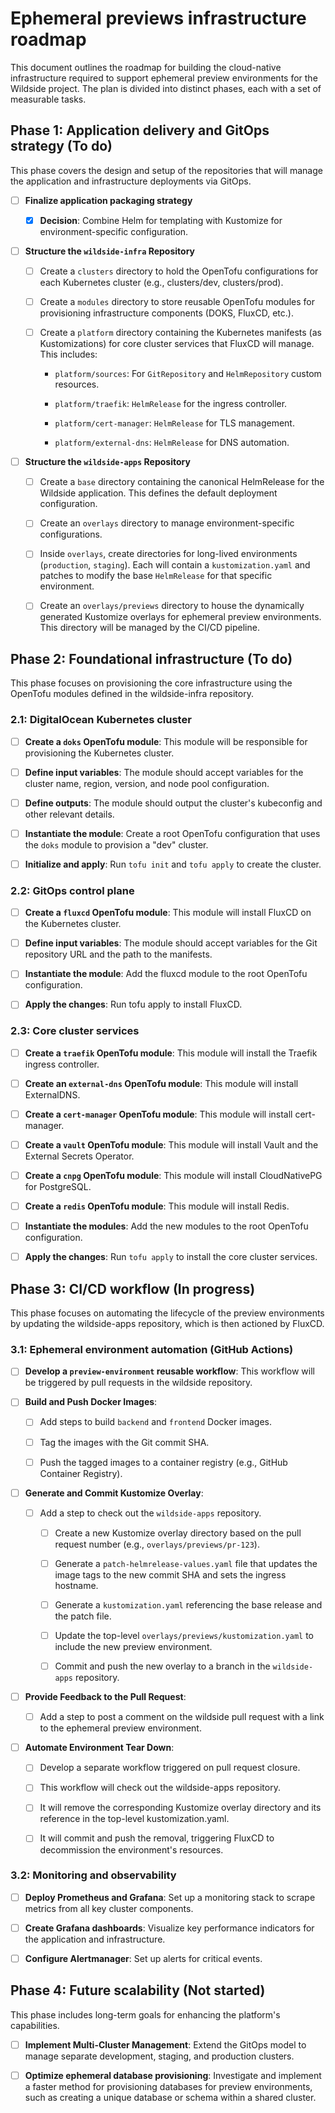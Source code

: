 # Ephemeral previews infrastructure roadmap

This document outlines the roadmap for building the cloud-native infrastructure
required to support ephemeral preview environments for the Wildside project.
The plan is divided into distinct phases, each with a set of measurable tasks.

## Phase 1: Application delivery and GitOps strategy (To do)

This phase covers the design and setup of the repositories that will manage the
application and infrastructure deployments via GitOps.

- [ ] **Finalize application packaging strategy**

  - [x] **Decision**: Combine Helm for templating with Kustomize for
    environment-specific configuration.

- [ ] **Structure the `wildside-infra` Repository**

  - [ ] Create a `clusters` directory to hold the OpenTofu configurations for
    each Kubernetes cluster (e.g., clusters/dev, clusters/prod).

  - [ ] Create a `modules` directory to store reusable OpenTofu modules for
    provisioning infrastructure components (DOKS, FluxCD, etc.).

  - [ ] Create a `platform` directory containing the Kubernetes manifests (as
    Kustomizations) for core cluster services that FluxCD will manage. This
    includes:

    - `platform/sources`: For `GitRepository` and `HelmRepository` custom
      resources.

    - `platform/traefik`: `HelmRelease` for the ingress controller.

    - `platform/cert-manager`: `HelmRelease` for TLS management.

    - `platform/external-dns`: `HelmRelease` for DNS automation.

- [ ] **Structure the `wildside-apps` Repository**

  - [ ] Create a `base` directory containing the canonical HelmRelease for the
    Wildside application. This defines the default deployment configuration.

  - [ ] Create an `overlays` directory to manage environment-specific
    configurations.

  - [ ] Inside `overlays`, create directories for long-lived environments
    (`production`, `staging`). Each will contain a `kustomization.yaml` and
    patches to modify the base `HelmRelease` for that specific environment.

  - [ ] Create an `overlays/previews` directory to house the dynamically
    generated Kustomize overlays for ephemeral preview environments. This
    directory will be managed by the CI/CD pipeline.

## Phase 2: Foundational infrastructure (To do)

This phase focuses on provisioning the core infrastructure using the OpenTofu
modules defined in the wildside-infra repository.

### 2.1: DigitalOcean Kubernetes cluster

- [ ] **Create a `doks` OpenTofu module**: This module will be responsible for
  provisioning the Kubernetes cluster.

- [ ] **Define input variables**: The module should accept variables for the
  cluster name, region, version, and node pool configuration.

- [ ] **Define outputs**: The module should output the cluster's kubeconfig and
  other relevant details.

- [ ] **Instantiate the module**: Create a root OpenTofu configuration that uses
  the `doks` module to provision a "dev" cluster.

- [ ] **Initialize and apply**: Run `tofu init` and `tofu apply` to create the
  cluster.

### 2.2: GitOps control plane

- [ ] **Create a `fluxcd` OpenTofu module**: This module will install FluxCD on
  the Kubernetes cluster.

- [ ] **Define input variables**: The module should accept variables for the Git
  repository URL and the path to the manifests.

- [ ] **Instantiate the module**: Add the fluxcd module to the root OpenTofu
  configuration.

- [ ] **Apply the changes**: Run tofu apply to install FluxCD.

### 2.3: Core cluster services

- [ ] **Create a `traefik` OpenTofu module**: This module will install the
  Traefik ingress controller.

- [ ] **Create an `external-dns` OpenTofu module**: This module will install
  ExternalDNS.

- [ ] **Create a `cert-manager` OpenTofu module**: This module will install
  cert-manager.

- [ ] **Create a `vault` OpenTofu module**: This module will install Vault and
  the External Secrets Operator.

- [ ] **Create a `cnpg` OpenTofu module**: This module will install
  CloudNativePG for PostgreSQL.

- [ ] **Create a `redis` OpenTofu module**: This module will install Redis.

- [ ] **Instantiate the modules**: Add the new modules to the root OpenTofu
  configuration.

- [ ] **Apply the changes**: Run `tofu apply` to install the core cluster
  services.

## Phase 3: CI/CD workflow (In progress)

This phase focuses on automating the lifecycle of the preview environments by
updating the wildside-apps repository, which is then actioned by FluxCD.

### 3.1: Ephemeral environment automation (GitHub Actions)

- [ ] **Develop a `preview-environment` reusable workflow**: This workflow will
  be triggered by pull requests in the wildside repository.

- [ ] **Build and Push Docker Images**:

  - [ ] Add steps to build `backend` and `frontend` Docker images.

  - [ ] Tag the images with the Git commit SHA.

  - [ ] Push the tagged images to a container registry (e.g., GitHub Container
    Registry).

- [ ] **Generate and Commit Kustomize Overlay**:

  - [ ] Add a step to check out the `wildside-apps` repository.

    - [ ] Create a new Kustomize overlay directory based on the pull request
      number (e.g., `overlays/previews/pr-123`).

    - [ ] Generate a `patch-helmrelease-values.yaml` file that updates the image
      tags to the new commit SHA and sets the ingress hostname.

    - [ ] Generate a `kustomization.yaml` referencing the base release and the
      patch file.

    - [ ] Update the top-level `overlays/previews/kustomization.yaml` to include
      the new preview environment.

    - [ ] Commit and push the new overlay to a branch in the `wildside-apps`
      repository.

- [ ] **Provide Feedback to the Pull Request**:

  - [ ] Add a step to post a comment on the wildside pull request with a link to
    the ephemeral preview environment.

- [ ] **Automate Environment Tear Down**:

  - [ ] Develop a separate workflow triggered on pull request closure.

  - [ ] This workflow will check out the wildside-apps repository.

  - [ ] It will remove the corresponding Kustomize overlay directory and its
    reference in the top-level kustomization.yaml.

  - [ ] It will commit and push the removal, triggering FluxCD to decommission
    the environment's resources.

### 3.2: Monitoring and observability

- [ ] **Deploy Prometheus and Grafana**: Set up a monitoring stack to scrape
  metrics from all key cluster components.

- [ ] **Create Grafana dashboards**: Visualize key performance indicators for
  the application and infrastructure.

- [ ] **Configure Alertmanager**: Set up alerts for critical events.

## Phase 4: Future scalability (Not started)

This phase includes long-term goals for enhancing the platform's capabilities.

- [ ] **Implement Multi-Cluster Management**: Extend the GitOps model to manage
  separate development, staging, and production clusters.

- [ ] **Optimize ephemeral database provisioning**: Investigate and implement a
  faster method for provisioning databases for preview environments, such as
  creating a unique database or schema within a shared cluster.
